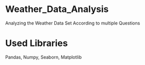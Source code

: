# Weather_Data_Analysis
Analyzing the Weather Data Set According to multiple Questions
# Used Libraries
Pandas, Numpy, Seaborn, Matplotlib
